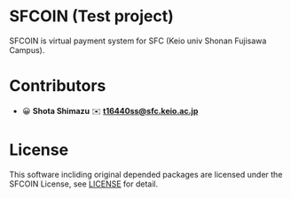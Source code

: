 # SFCOIN (Test project)

SFCOIN is virtual payment system for SFC (Keio univ Shonan Fujisawa Campus).

# Contributors

- 😀 **Shota Shimazu** ✉️ **t16440ss@sfc.keio.ac.jp**

# License
This software incliding original depended packages are licensed under the SFCOIN License, see [LICENSE](LICENSE) for detail.
